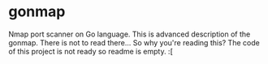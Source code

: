 # gonmap
Nmap port scanner on Go language. 
This is advanced description of the gonmap. 
There is not to read there... 
So why you're reading this? 
The code of this project is not ready so readme is empty. :[